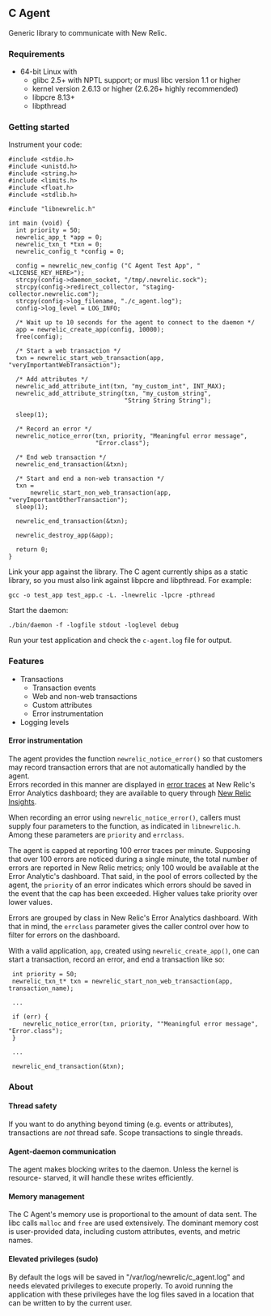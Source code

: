 ## C Agent

Generic library to communicate with New Relic.

### Requirements
* 64-bit Linux with
  * glibc 2.5+ with NPTL support; or musl libc version 1.1 or higher
  * kernel version 2.6.13 or higher (2.6.26+ highly recommended)
  * libpcre 8.13+
  * libpthread

### Getting started

Instrument your code:

```
#include <stdio.h>
#include <unistd.h>
#include <string.h>
#include <limits.h>
#include <float.h>
#include <stdlib.h>

#include "libnewrelic.h"

int main (void) {
  int priority = 50;
  newrelic_app_t *app = 0;
  newrelic_txn_t *txn = 0;
  newrelic_config_t *config = 0;

  config = newrelic_new_config ("C Agent Test App", "<LICENSE_KEY_HERE>");
  strcpy(config->daemon_socket, "/tmp/.newrelic.sock");
  strcpy(config->redirect_collector, "staging-collector.newrelic.com");
  strcpy(config->log_filename, "./c_agent.log");
  config->log_level = LOG_INFO;

  /* Wait up to 10 seconds for the agent to connect to the daemon */
  app = newrelic_create_app(config, 10000);
  free(config);

  /* Start a web transaction */
  txn = newrelic_start_web_transaction(app, "veryImportantWebTransaction");

  /* Add attributes */
  newrelic_add_attribute_int(txn, "my_custom_int", INT_MAX);
  newrelic_add_attribute_string(txn, "my_custom_string",
                                "String String String");

  sleep(1);

  /* Record an error */
  newrelic_notice_error(txn, priority, "Meaningful error message",
                        "Error.class");

  /* End web transaction */
  newrelic_end_transaction(&txn);

  /* Start and end a non-web transaction */
  txn =
      newrelic_start_non_web_transaction(app, "veryImportantOtherTransaction");
  sleep(1);

  newrelic_end_transaction(&txn);

  newrelic_destroy_app(&app);

  return 0;
}
```

Link your app against the library. The C agent currently ships as a static
library, so you must also link against libpcre and libpthread. For example:

```
gcc -o test_app test_app.c -L. -lnewrelic -lpcre -pthread
```

Start the daemon:

```
./bin/daemon -f -logfile stdout -loglevel debug
```

Run your test application and check the `c-agent.log` file for output.

### Features
* Transactions
  * Transaction events
  * Web and non-web transactions
  * Custom attributes
  * Error instrumentation
* Logging levels

#### Error instrumentation

The agent provides the function `newrelic_notice_error()` so that customers 
may record transaction errors that are not automatically handled by the agent.  
Errors recorded in this manner are displayed in 
[error traces](https://docs.newrelic.com/docs/apm/applications-menu/error-analytics/error-analytics-explore-events-behind-errors#traces-table)
at New Relic's Error Analytics dashboard; they are available to query through
[New Relic Insights](https://docs.newrelic.com/docs/insights/use-insights-ui/getting-started/introduction-new-relic-insights).  

When recording an error using `newrelic_notice_error()`, callers must supply four 
parameters to the function, as indicated in `libnewrelic.h`. Among these 
parameters are `priority` and `errclass`. 

The agent is capped at reporting 100 error traces per minute.  Supposing that over 
100 errors are noticed during a single minute, the total number of errors are 
reported in New Relic metrics; only 100 would be available at the Error Analytic's 
dashboard.  That said, in the pool of errors collected by the agent, the `priority` 
of an error indicates which errors should be saved in the event that the cap has 
been exceeded. Higher values take priority over lower values.

Errors are grouped by class in New Relic's Error Analytics dashboard. With that in
mind, the `errclass` parameter gives the caller control over how to filter for 
errors on the dashboard.

With a valid application, `app`, created using `newrelic_create_app()`, one can 
start a transaction, record an error, and end a transaction like so:
 
```
 int priority = 50;
 newrelic_txn_t* txn = newrelic_start_non_web_transaction(app, transaction_name);
 
 ...
 
 if (err) {
    newrelic_notice_error(txn, priority, ""Meaningful error message", "Error.class");
 }
 
 ...
 
 newrelic_end_transaction(&txn);
```

### About

#### Thread safety
If you want to do anything beyond timing (e.g. events or attributes),
transactions are *not* thread safe. Scope transactions to single threads.

#### Agent-daemon communication
The agent makes blocking writes to the daemon. Unless the kernel is resource-
starved, it will handle these writes efficiently.

#### Memory management
The C Agent's memory use is proportional to the amount of data sent. The libc
calls `malloc` and `free` are used extensively. The dominant memory cost is
user-provided data, including custom attributes, events, and metric names.

#### Elevated privileges (sudo)
By default the logs will be saved in "/var/log/newrelic/c_agent.log" and needs
elevated privileges to execute properly. To avoid running the application with
these privileges have the log files saved in a location that can be written to
by the current user.
